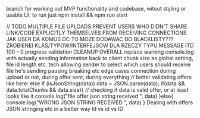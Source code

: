 branch for working out MVP functionality and codebase, witout styling or usable UI.
to run just npm install && npm run start

// TODO
MULTIPLE FILE UPLOADS
PREVENT USERS WHO DIDN'T SHARE LINK/CODE EXPLICITLY THEMSELVES FROM RECEIVING CONNECTIONS
JAK USER DA KOMUŚ DC TO MOZE DODAWAC DO BLACKLISTY???
ZROBIENEI KLAS/TYPOW/INTERFEJSOW DLA RZECZY TYPU MESSAGE ITD
100 - 0 progress validation
CLEANUP OVERALL
replace warning console.log with actually sending information back to client
chunk size as global setting, file id length etc.
tech allowing sender to select which users should receive file he's sending
pausing breaking etc edge cases connection during upload or not, during offer sent, during everything
// better validating offers like here:
    else if (isJsonString(data)) 
      data = JSON.parse(data);
      if(data && data.totalChunks && data.size){ // checking if data is valid offer, or at least looks like it
        console.log("file offer json string received ", data)
      }else{
        console.log("WRONG JSON STRING RECEIVED ", data)
      }
Dealing with offers JSON stringing etc in a better way
Id vs id vs ID